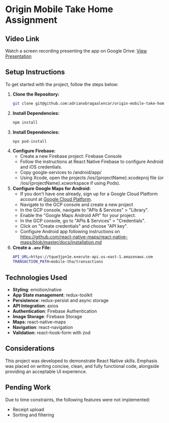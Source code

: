 # Origin Mobile Take Home Assignment

## Video Link

Watch a screen recording presenting the app on Google Drive:
[View Presentation](https://drive.google.com/drive/folders/11Wqda4TOTzSbt4gIKoYArExOWhG5yhB1?usp=sharing)

## Setup Instructions

To get started with the project, follow the steps below:

1. **Clone the Repository:**
   ```bash
   git clone git@github.com:adrianobragaalencar/origin-mobile-take-home-assignment.git
2. **Install Dependencies:**
   ```bash
   npm install
3. **Install Dependencies:**
   ```bash
   npx pod-install
4. **Configure Firebase:**
    - Create a new Firebase project: Firebase Console
    - Follow the instructions at React Native Firebase to configure Android and iOS credentials.
    - Copy google-services to /android/app/
    - Using Xcode, open the projects /ios/{projectName}.xcodeproj file (or /ios/{projectName}.xcworkspace if using Pods).
5. **Configure Google Maps for Android:**
   - If you don't have one already, sign up for a Google Cloud Platform account at [Google Cloud Platform](https://console.cloud.google.com/).
   - Navigate to the GCP console and create a new project 
   - In the GCP console, navigate to "APIs & Services" > "Library".
   - Enable the "Google Maps Android API" for your project.
   - In the GCP console, go to "APIs & Services" > "Credentials".
   - Click on "Create credentials" and choose "API key".
   - Configure Android app following instructions on
    https://github.com/react-native-maps/react-native-maps/blob/master/docs/installation.md
5. **Create a `.env` File:**
    ```bash
    API_URL=https://tque3jpn1e.execute-api.us-east-1.amazonaws.com
    TRANSACTION_PATH=mobile-tha/transactions
## Technologies Used

- **Styling**: emotion/native
- **App State management**: redux-toolkit
- **Persistence**: redux-persist and async storage
- **API Integration**: axios
- **Authentication**: Firebase Authentication
- **Image Storage**: Firebase Storage
- **Maps**: react-native-maps
- **Navigation**: react-navigation
- **Validation**: react-hook-form with zod

## Considerations

This project was developed to demonstrate React Native skills. Emphasis was placed on writing concise, clean, and fully functional code, alongside providing an acceptable UI experience.

## Pending Work

Due to time constraints, the following features were not implemented:

- Receipt upload
- Sorting and filtering